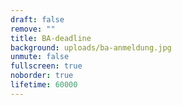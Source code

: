 ```yaml
---
draft: false
remove: ""
title: BA-deadline
background: uploads/ba-anmeldung.jpg
unmute: false
fullscreen: true
noborder: true
lifetime: 60000
---
```

